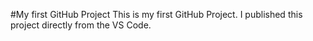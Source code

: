 #My first GitHub Project
This is my first GitHub Project. I published this project directly from the VS Code.